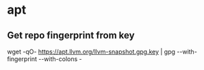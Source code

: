 # apt

## Get repo fingerprint from key
wget -qO- https://apt.llvm.org/llvm-snapshot.gpg.key | gpg --with-fingerprint --with-colons -

